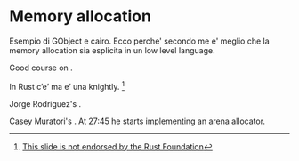 # Memory allocation

Esempio di GObject e cairo. Ecco perche' secondo me e' meglio che la memory allocation sia esplicita in un low level language.

Good course on <Anchor 
  href="https://dmitrysoshnikov.teachable.com/p/essentials-of-garbage-collectors" 
  text="Garbage Collection Algorithms — Dmitry Soshnikov" 
  alt="course on garbage collection algorithms by Dmitry Soshnikov" />.

<Quote 
  text="When, how, and whether garbage collection occurs is down to the implementation of any given JavaScript engine. Any behavior you observe in one engine may be different in another engine, in another version of the same engine, or even in a slightly different situation with the same version of the same engine." 
  citeHref="https://developer.mozilla.org/en-US/docs/Web/JavaScript/Reference/Global_Objects/FinalizationRegistry"
  citeText="FinalizationRegistry on mdn web docs" />

In Rust c’e’ ma e’ una knightly. [^1]

<Anchor 
  href="https://doc.rust-lang.org/std/alloc/trait.Allocator.html" 
  text="Trait std::alloc::Allocator" 
  alt="Trait std::alloc::Allocator in the Rust documentation" />

Jorge Rodriguez's <Anchor 
  href="https://youtu.be/c0g3S_2QxWM" 
  text="Code for Game Developers - Anatomy of a Memory Allocation" 
  alt="Code for Game Developers - Anatomy of a Memory Allocation on YouTube" />.

Casey Muratori's <Anchor 
  href="https://youtu.be/MvDUe2evkHg" 
  text="Introduction to General Purpose Allocation" 
  alt="Introduction to General Purpose Allocation on YouTube" />. At 27:45 he starts implementing an arena allocator.

[^1]: [This slide is not endorsed by the Rust Foundation](https://twitter.com/rust_foundation/status/1644132378858729474)